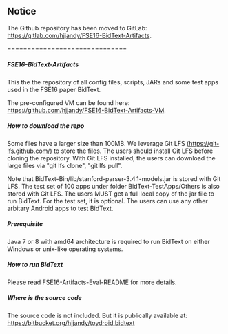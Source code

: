 ## Notice

The Github repository has been moved to GitLab: 
https://gitlab.com/hjjandy/FSE16-BidText-Artifacts.

==============================

##### FSE16-BidText-Artifacts

This the the repository of all config files, scripts, JARs and some test apps
used in the FSE16 paper BidText.

The pre-configured VM can be found here: https://github.com/hjjandy/FSE16-BidText-Artifacts-VM.

##### How to download the repo

Some files have a larger size than 100MB. We leverage 
Git LFS (https://git-lfs.github.com/) to store the files. 
The users should install Git LFS before cloning the repository. 
With Git LFS installed, the users can download the large files 
via "git lfs clone", "git lfs pull".

Note that BidText-Bin/lib/stanford-parser-3.4.1-models.jar is stored 
with Git LFS. The test set of 100 apps under folder BidText-TestApps/Others
is also stored with Git LFS. The users MUST get a full local copy of 
the jar file to run BidText. For the test set, it is optional. 
The users can use any other arbitary Android apps to test BidText.


##### Prerequisite

Java 7 or 8 with amd64 architecture is required to run BidText on either 
Windows or unix-like operating systems.

##### How to run BidText

Please read FSE16-Artifacts-Eval-README for more details.

##### Where is the source code

The source code is not included. But it is publically available at: https://bitbucket.org/hjjandy/toydroid.bidtext


